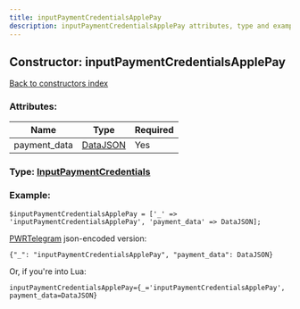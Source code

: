 ```yaml
---
title: inputPaymentCredentialsApplePay
description: inputPaymentCredentialsApplePay attributes, type and example
---
```

## Constructor: inputPaymentCredentialsApplePay  
[Back to constructors index](index.md)



### Attributes:

| Name     |    Type       | Required |
|----------|---------------|----------|
|payment\_data|[DataJSON](../types/DataJSON.md) | Yes|



### Type: [InputPaymentCredentials](../types/InputPaymentCredentials.md)


### Example:

```
$inputPaymentCredentialsApplePay = ['_' => 'inputPaymentCredentialsApplePay', 'payment_data' => DataJSON];
```  

[PWRTelegram](https://pwrtelegram.xyz) json-encoded version:

```
{"_": "inputPaymentCredentialsApplePay", "payment_data": DataJSON}
```


Or, if you're into Lua:  


```
inputPaymentCredentialsApplePay={_='inputPaymentCredentialsApplePay', payment_data=DataJSON}

```


